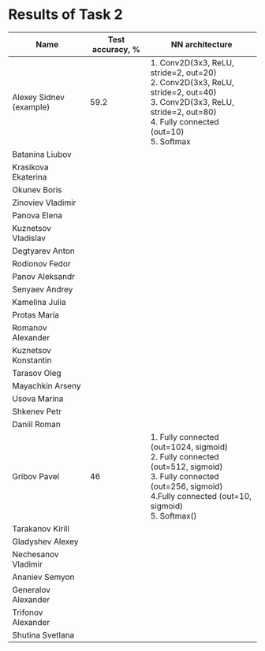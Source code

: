 # Results of Task 2

| Name                                                               | Test accuracy, %  | NN architecture|
|--------------------------------------------------------------------|-------------------|----------------|
| Alexey Sidnev (example)                                            |       59.2        | 1. Conv2D(3x3, ReLU, stride=2, out=20)<br>2. Conv2D(3x3, ReLU, stride=2, out=40)<br>3. Conv2D(3x3, ReLU, stride=2, out=80)<br>4. Fully connected (out=10)<br>5. Softmax 
| Batanina Liubov                                                    |                   |                |
| Krasikova Ekaterina                                                |                   |                |
| Okunev Boris                                                       |                   |                |
| Zinoviev Vladimir                                                  |                   |                |
| Panova Elena                                                       |                   |                |
| Kuznetsov Vladislav                                                |                   |                |
| Degtyarev Anton                                                    |                   |                |
| Rodionov Fedor                                                     |                   |                |
| Panov Aleksandr                                                    |                   |                |
| Senyaev Andrey                                                     |                   |                |
| Kamelina Julia                                                     |                   |                |
| Protas Maria                                                       |                   |                |
| Romanov Alexander                                                  |                   |                |
| Kuznetsov Konstantin                                               |                   |                |
| Tarasov Oleg                                                       |                   |                |
| Mayachkin Arseny                                                   |                   |                |
| Usova Marina                                                       |                   |                |
| Shkenev Petr                                                       |                   |                |
| Daniil Roman                                                       |                   |                |
| Gribov Pavel                                                       |        46         | 1. Fully connected (out=1024, sigmoid)<br>2. Fully connected (out=512, sigmoid)<br>3. Fully connected (out=256, sigmoid)<br>4.Fully connected (out=10, sigmoid)<br>5. Softmax() |
| Tarakanov Kirill                                                   |                   |                |
| Gladyshev Alexey                                                   |                   |                |
| Nechesanov Vladimir                                                |                   |                |
| Ananiev Semyon                                                     |                   |                |
| Generalov Alexander                                                |                   |                |
| Trifonov Alexander                                                 |                   |                |
| Shutina Svetlana                                                   |                   |                |


